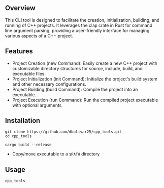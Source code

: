 ## Overview

This CLI tool is designed to facilitate the creation, initialization, building,
and running of C++ projects. It leverages the clap crate in Rust for command
line argument parsing, providing a user-friendly interface for managing various
aspects of a C++ project.

## Features

- Project Creation (new Command): Easily create a new C++ project with
  customizable directory structures for source, include, build, and executable
  files.
- Project Initialization (init Command): Initialize the project's build system
  and other necessary configurations.
- Project Building (build Command): Compile the project into an executable.
- Project Execution (run Command): Run the compiled project executable with
  optional arguments.

## Installation

```
git clone https://github.com/dbolivar25/cpp_tools.git
cd cpp_tools

cargo build --release
```

- Copy/move executable to a `$PATH` directory

## Usage

```
cpp_tools
```
